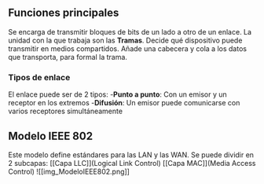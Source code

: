 ## Funciones principales
Se encarga de transmitir bloques de bits de un lado a otro de un enlace. La unidad con la que trabaja son las **Tramas**.
Decide qué dispositivo puede transmitir en medios compartidos.
Añade una cabecera y cola a los datos que transporta, para formal la trama.

### Tipos de enlace
El enlace puede ser de 2 tipos:
	-**Punto a punto**: Con un emisor y un receptor en los extremos
	-**Difusión**: Un emisor puede comunicarse con varios receptores simultáneamente


## Modelo IEEE 802
Este modelo define estándares para las LAN y las WAN.
Se puede dividir en 2 subcapas:
	[[Capa LLC]](Logical Link Control)
	[[Capa MAC]](Media Access Control)
![[img_ModeloIEEE802.png]]


